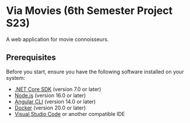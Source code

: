 # Via Movies (6th Semester Project S23)

A web application for movie connoisseurs.

## Prerequisites

Before you start, ensure you have the following software installed on your system:

- [.NET Core SDK](https://dotnet.microsoft.com/download) (version 7.0 or later)
- [Node.js](https://nodejs.org/en/) (version 16.0 or later)
- [Angular CLI](https://cli.angular.io/) (version 14.0 or later)
- [Docker](https://docs.docker.com/get-docker/) (version 20.0 or later)
- [Visual Studio Code](https://code.visualstudio.com/download) or another compatible IDE
